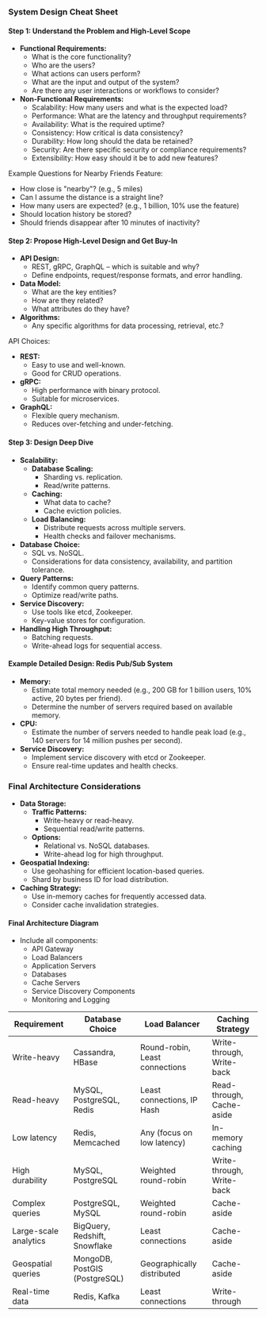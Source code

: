 ### System Design Cheat Sheet

#### Step 1: Understand the Problem and High-Level Scope

- **Functional Requirements:**
  - What is the core functionality?
  - Who are the users?
  - What actions can users perform?
  - What are the input and output of the system?
  - Are there any user interactions or workflows to consider?
- **Non-Functional Requirements:**
  - Scalability: How many users and what is the expected load?
  - Performance: What are the latency and throughput requirements?
  - Availability: What is the required uptime?
  - Consistency: How critical is data consistency?
  - Durability: How long should the data be retained?
  - Security: Are there specific security or compliance requirements?
  - Extensibility: How easy should it be to add new features?

Example Questions for Nearby Friends Feature:

- How close is "nearby"? (e.g., 5 miles)
- Can I assume the distance is a straight line?
- How many users are expected? (e.g., 1 billion, 10% use the feature)
- Should location history be stored?
- Should friends disappear after 10 minutes of inactivity?

#### Step 2: Propose High-Level Design and Get Buy-In

- **API Design:**
  - REST, gRPC, GraphQL – which is suitable and why?
  - Define endpoints, request/response formats, and error handling.
- **Data Model:**
  - What are the key entities?
  - How are they related?
  - What attributes do they have?
- **Algorithms:**
  - Any specific algorithms for data processing, retrieval, etc.?

API Choices:

- **REST:**
  - Easy to use and well-known.
  - Good for CRUD operations.
- **gRPC:**
  - High performance with binary protocol.
  - Suitable for microservices.
- **GraphQL:**
  - Flexible query mechanism.
  - Reduces over-fetching and under-fetching.

#### Step 3: Design Deep Dive

- **Scalability:**
  - **Database Scaling:**
    - Sharding vs. replication.
    - Read/write patterns.
  - **Caching:**
    - What data to cache?
    - Cache eviction policies.
  - **Load Balancing:**
    - Distribute requests across multiple servers.
    - Health checks and failover mechanisms.
- **Database Choice:**
  - SQL vs. NoSQL.
  - Considerations for data consistency, availability, and partition tolerance.
- **Query Patterns:**
  - Identify common query patterns.
  - Optimize read/write paths.
- **Service Discovery:**
  - Use tools like etcd, Zookeeper.
  - Key-value stores for configuration.
- **Handling High Throughput:**
  - Batching requests.
  - Write-ahead logs for sequential access.

#### Example Detailed Design: Redis Pub/Sub System

- **Memory:**
  - Estimate total memory needed (e.g., 200 GB for 1 billion users, 10% active, 20 bytes per friend).
  - Determine the number of servers required based on available memory.
- **CPU:**
  - Estimate the number of servers needed to handle peak load (e.g., 140 servers for 14 million pushes per second).
- **Service Discovery:**
  - Implement service discovery with etcd or Zookeeper.
  - Ensure real-time updates and health checks.

### Final Architecture Considerations

- **Data Storage:**
  - **Traffic Patterns:**
    - Write-heavy or read-heavy.
    - Sequential read/write patterns.
  - **Options:**
    - Relational vs. NoSQL databases.
    - Write-ahead log for high throughput.
- **Geospatial Indexing:**
  - Use geohashing for efficient location-based queries.
  - Shard by business ID for load distribution.
- **Caching Strategy:**
  - Use in-memory caches for frequently accessed data.
  - Consider cache invalidation strategies.

#### Final Architecture Diagram

- Include all components:
  - API Gateway
  - Load Balancers
  - Application Servers
  - Databases
  - Cache Servers
  - Service Discovery Components
  - Monitoring and Logging

| Requirement           | Database Choice               | Load Balancer                  | Caching Strategy          |
| --------------------- | ----------------------------- | ------------------------------ | ------------------------- |
| Write-heavy           | Cassandra, HBase              | Round-robin, Least connections | Write-through, Write-back |
| Read-heavy            | MySQL, PostgreSQL, Redis      | Least connections, IP Hash     | Read-through, Cache-aside |
| Low latency           | Redis, Memcached              | Any (focus on low latency)     | In-memory caching         |
| High durability       | MySQL, PostgreSQL             | Weighted round-robin           | Write-through, Write-back |
| Complex queries       | PostgreSQL, MySQL             | Weighted round-robin           | Cache-aside               |
| Large-scale analytics | BigQuery, Redshift, Snowflake | Least connections              | Cache-aside               |
| Geospatial queries    | MongoDB, PostGIS (PostgreSQL) | Geographically distributed     | Cache-aside               |
| Real-time data        | Redis, Kafka                  | Least connections              | Write-through             |
